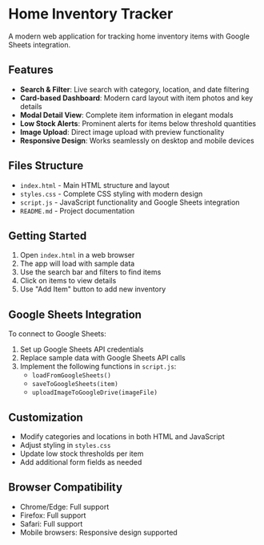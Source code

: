 # Home Inventory Tracker

A modern web application for tracking home inventory items with Google Sheets integration.

## Features

- **Search & Filter**: Live search with category, location, and date filtering
- **Card-based Dashboard**: Modern card layout with item photos and key details
- **Modal Detail View**: Complete item information in elegant modals
- **Low Stock Alerts**: Prominent alerts for items below threshold quantities
- **Image Upload**: Direct image upload with preview functionality
- **Responsive Design**: Works seamlessly on desktop and mobile devices

## Files Structure

- `index.html` - Main HTML structure and layout
- `styles.css` - Complete CSS styling with modern design
- `script.js` - JavaScript functionality and Google Sheets integration
- `README.md` - Project documentation

## Getting Started

1. Open `index.html` in a web browser
2. The app will load with sample data
3. Use the search bar and filters to find items
4. Click on items to view details
5. Use "Add Item" button to add new inventory

## Google Sheets Integration

To connect to Google Sheets:

1. Set up Google Sheets API credentials
2. Replace sample data with Google Sheets API calls
3. Implement the following functions in `script.js`:
   - `loadFromGoogleSheets()`
   - `saveToGoogleSheets(item)`
   - `uploadImageToGoogleDrive(imageFile)`

## Customization

- Modify categories and locations in both HTML and JavaScript
- Adjust styling in `styles.css`
- Update low stock thresholds per item
- Add additional form fields as needed

## Browser Compatibility

- Chrome/Edge: Full support
- Firefox: Full support
- Safari: Full support
- Mobile browsers: Responsive design supported
